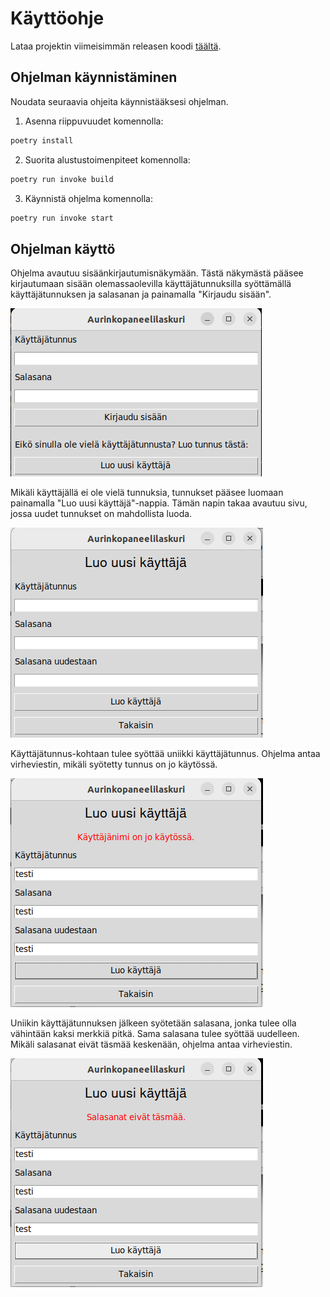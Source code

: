 # Käyttöohje

Lataa projektin viimeisimmän releasen koodi [täältä](https://github.com/varkkha/ot-harjoitustyo/releases).

## Ohjelman käynnistäminen

Noudata seuraavia ohjeita käynnistääksesi ohjelman.

1. Asenna riippuvuudet komennolla:

```bash
poetry install
```

2. Suorita alustustoimenpiteet komennolla:

```bash
poetry run invoke build
```

3. Käynnistä ohjelma komennolla:

```bash
poetry run invoke start
```

## Ohjelman käyttö

Ohjelma avautuu sisäänkirjautumisnäkymään. Tästä näkymästä pääsee kirjautumaan sisään olemassaolevilla käyttäjätunnuksilla syöttämällä käyttäjätunnuksen ja salasanan ja painamalla "Kirjaudu sisään".

![](./kuvat/sisaankirjautuminen.png)

Mikäli käyttäjällä ei ole vielä tunnuksia, tunnukset pääsee luomaan painamalla "Luo uusi käyttäjä"-nappia. Tämän napin takaa avautuu sivu, jossa uudet tunnukset on mahdollista luoda.

![](./kuvat/luouusikayttaja.png)

Käyttäjätunnus-kohtaan tulee syöttää uniikki käyttäjätunnus. Ohjelma antaa virheviestin, mikäli syötetty tunnus on jo käytössä.

![](./kuvat/tunnuskaytossa.png)

Uniikin käyttäjätunnuksen jälkeen syötetään salasana, jonka tulee olla vähintään kaksi merkkiä pitkä. Sama salasana tulee syöttää uudelleen. Mikäli salasanat eivät täsmää keskenään, ohjelma antaa virheviestin.

![](./kuvat/salasanateroavat.png)